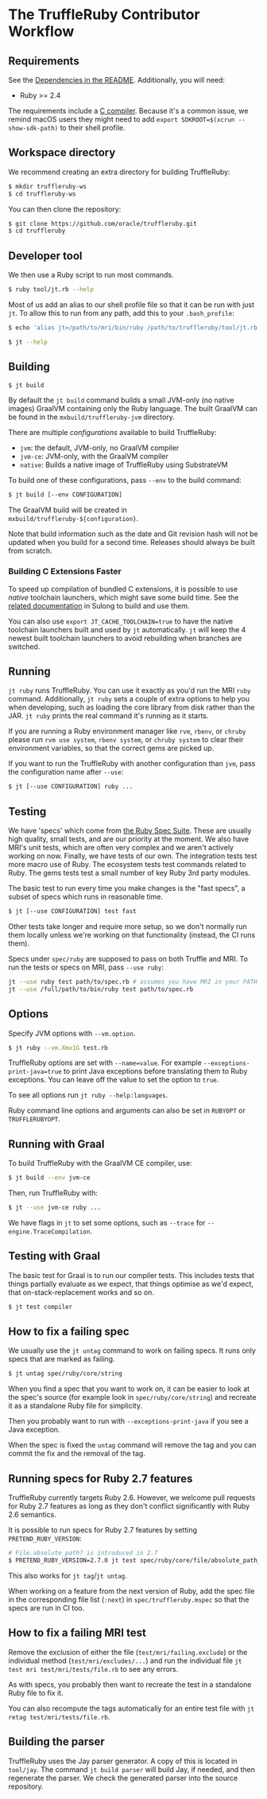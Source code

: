 # The TruffleRuby Contributor Workflow

## Requirements

See the [Dependencies in the README](../../README.md#dependencies).
Additionally, you will need:

* Ruby >= 2.4

The requirements include a [C compiler](../user/installing-llvm.md). Because it's a common issue, we remind macOS users
they might need to add `export SDKROOT=$(xcrun --show-sdk-path)` to their shell profile.

## Workspace directory

We recommend creating an extra directory for building TruffleRuby:

```bash
$ mkdir truffleruby-ws
$ cd truffleruby-ws
```

You can then clone the repository:
```bash
$ git clone https://github.com/oracle/truffleruby.git
$ cd truffleruby
```

## Developer tool

We then use a Ruby script to run most commands.

```bash
$ ruby tool/jt.rb --help
```

Most of us add an alias to our shell profile file so that it can be run with
just `jt`. To allow this to run from any path, add this to your `.bash_profile`:

```bash
$ echo 'alias jt=/path/to/mri/bin/ruby /path/to/truffleruby/tool/jt.rb' >> ~/.bash_profile
```

```bash
$ jt --help
```

## Building

```bash
$ jt build
```

By default the `jt build` command builds a small JVM-only (no native images)
GraalVM containing only the Ruby language. The built GraalVM can be found in the
`mxbuild/truffleruby-jvm` directory.

There are multiple *configurations* available to build TruffleRuby:
* `jvm`: the default, JVM-only, no GraalVM compiler
* `jvm-ce`: JVM-only, with the GraalVM compiler
* `native`: Builds a native image of TruffleRuby using SubstrateVM

To build one of these configurations, pass `--env` to the build command:
```bash
$ jt build [--env CONFIGURATION]
```

The GraalVM build will be created in `mxbuild/truffleruby-${configuration}`.

Note that build information such as the date and Git revision hash will not be
updated when you build for a second time. Releases should always be built from
scratch.

### Building C Extensions Faster

To speed up compilation of bundled C extensions, it is possible to use
*native* toolchain launchers, which might save some build time.
See the [related documentation](https://github.com/oracle/graal/blob/master/sulong/docs/TOOLCHAIN.md#using-a-prebuilt-graalvm-as-a-bootstrapping-toolchain)
in Sulong to build and use them.

You can also use `export JT_CACHE_TOOLCHAIN=true` to have the native toolchain
launchers built and used by `jt` automatically. `jt` will keep the 4 newest
built toolchain launchers to avoid rebuilding when branches are switched.

## Running

`jt ruby` runs TruffleRuby. You can use it exactly as you'd run the MRI `ruby`
command. Additionally, `jt ruby` sets a couple of extra options to help you when
developing, such as loading the core library from disk rather than the JAR.
`jt ruby` prints the real command it's running as it starts.

If you are running a Ruby environment manager like `rvm`, `rbenv`, or `chruby`
please run `rvm use system`, `rbenv system`, or `chruby system` to clear their
environment variables, so that the correct gems are picked up.

If you want to run the TruffleRuby with another configuration than `jvm`, pass
the configuration name after `--use`:
```bash
$ jt [--use CONFIGURATION] ruby ...
```

## Testing

We have 'specs' which come from [the Ruby Spec Suite](https://github.com/ruby/spec).
These are usually high quality, small tests, and are our priority at the moment.
We also have MRI's unit tests, which are often very complex and we aren't
actively working on now. Finally, we have tests of our own. The integration
tests test more macro use of Ruby. The ecosystem tests test commands related to
Ruby. The gems tests test a small number of key Ruby 3rd party modules.

The basic test to run every time you make changes is the "fast specs", a subset
of specs which runs in reasonable time.

```bash
$ jt [--use CONFIGURATION] test fast
```

Other tests take longer and require more setup, so we don't normally run them
locally unless we're working on that functionality (instead, the CI runs them).

Specs under `spec/ruby` are supposed to pass on both Truffle and MRI.
To run the tests or specs on MRI, pass `--use ruby`:
```bash
jt --use ruby test path/to/spec.rb # assumes you have MRI in your PATH
jt --use /full/path/to/bin/ruby test path/to/spec.rb
```

## Options

Specify JVM options with `--vm.option`.

```bash
$ jt ruby --vm.Xmx1G test.rb
```

TruffleRuby options are set with `--name=value`. For example
`--exceptions-print-java=true` to print Java exceptions before translating them
to Ruby exceptions. You can leave off the value to set the option to `true`.

To see all options run `jt ruby --help:languages`.

Ruby command line options and arguments can also be set in `RUBYOPT` or
`TRUFFLERUBYOPT`.

## Running with Graal

To build TruffleRuby with the GraalVM CE compiler, use:
```bash
$ jt build --env jvm-ce
```

Then, run TruffleRuby with:
```bash
$ jt --use jvm-ce ruby ...
```

We have flags in `jt` to set some options, such as `--trace` for
`--engine.TraceCompilation`.

## Testing with Graal

The basic test for Graal is to run our compiler tests. This includes tests that
things partially evaluate as we expect, that things optimise as we'd expect,
that on-stack-replacement works and so on.

```bash
$ jt test compiler
```

## How to fix a failing spec

We usually use the `jt untag` command to work on failing specs. It runs only
specs that are marked as failing.

```bash
$ jt untag spec/ruby/core/string
```

When you find a spec that you want to work on, it can be easier to look at the
spec's source (for example look in `spec/ruby/core/string`) and recreate it
as a standalone Ruby file for simplicity.

Then you probably want to run with `--exceptions-print-java` if you see a Java
exception.

When the spec is fixed the `untag` command will remove the tag and you can
commit the fix and the removal of the tag.

## Running specs for Ruby 2.7 features

TruffleRuby currently targets Ruby 2.6. However, we welcome pull requests for
Ruby 2.7 features as long as they don't conflict significantly with
Ruby 2.6 semantics.

It is possible to run specs for Ruby 2.7 features by setting
`PRETEND_RUBY_VERSION`:

```bash
# File.absolute_path? is introduced in 2.7
$ PRETEND_RUBY_VERSION=2.7.0 jt test spec/ruby/core/file/absolute_path_spec.rb
```

This also works for `jt tag`/`jt untag`.

When working on a feature from the next version of Ruby, add the spec file in
the corresponding file list (`:next`) in `spec/truffleruby.mspec` so that the
specs are run in CI too.

## How to fix a failing MRI test

Remove the exclusion of either the file (`test/mri/failing.exclude`) or the
individual method (`test/mri/excludes/...`) and run the individual file
`jt test mri test/mri/tests/file.rb` to see any errors.

As with specs, you probably then want to recreate the test in a standalone Ruby
file to fix it.

You can also recompute the tags automatically for an entire test file with
`jt retag test/mri/tests/file.rb`.

## Building the parser

TruffleRuby uses the Jay parser generator. A copy of this is located in
`tool/jay`. The command `jt build parser` will build Jay, if needed, and then
regenerate the parser. We check the generated parser into the source repository.
